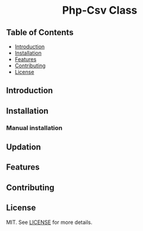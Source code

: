 <h1 align="center"> Php-Csv Class </h1> 


## Table of Contents

- [Introduction](#introduction)
- [Installation](#installation)
- [Features](#features)
- [Contributing](#contributing)
- [License](#license)

## Introduction


## Installation


### Manual installation


## Updation

## Features

## Contributing

## License
MIT. See [LICENSE](LICENSE) for more details.
